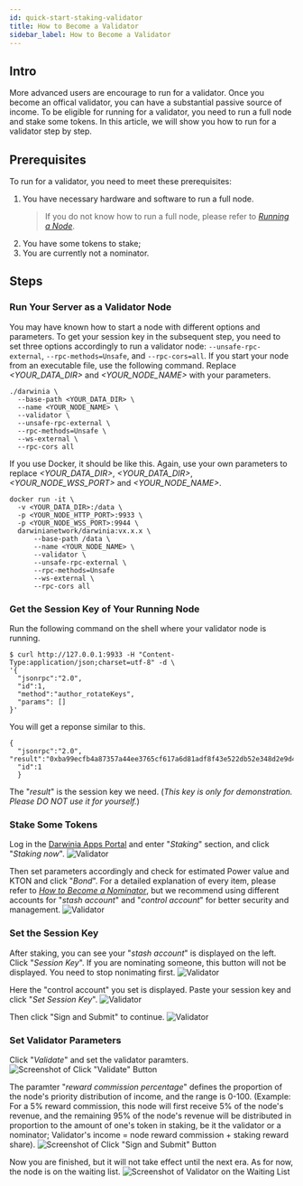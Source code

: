 ```yaml
---
id: quick-start-staking-validator
title: How to Become a Validator
sidebar_label: How to Become a Validator
---
```


## Intro

More advanced users are encourage to run for a validator. Once you become an offical validator, you can have a substantial passive source of income. To be eligible for running for a validator, you need to run a full node and stake some tokens. In this article, we will show you how to run for a validator step by step. 

## Prerequisites

To run for a validator, you need to meet these prerequisites:

1. You have necessary hardware and software to run a full node.
    >  If you do not know how to run a full node, please refer to [*Running a Node*](./wiki-tut-node).
2. You have some tokens to stake;
3. You are currently not a nominator.

## Steps

### Run Your Server as a Validator Node

You may have known how to start a node with different options and parameters. To get your session key in the subsequent step, you need to set three options accordingly to run a validator node: `--unsafe-rpc-external`, `--rpc-methods=Unsafe`, and `--rpc-cors=all`.
If you start your node from an executable file, use the following command. Replace *<YOUR_DATA_DIR>* and *<YOUR_NODE_NAME>* with your parameters.
```
./darwinia \
  --base-path <YOUR_DATA_DIR> \
  --name <YOUR_NODE_NAME> \
  --validator \
  --unsafe-rpc-external \
  --rpc-methods=Unsafe \
  --ws-external \
  --rpc-cors all
```

If you use Docker, it should be like this. Again, use your own parameters to replace *<YOUR_DATA_DIR>*, *<YOUR_DATA_DIR>*, *<YOUR_NODE_WSS_PORT>* and *<YOUR_NODE_NAME>*.
```
docker run -it \
  -v <YOUR_DATA_DIR>:/data \
  -p <YOUR_NODE_HTTP_PORT>:9933 \
  -p <YOUR_NODE_WSS_PORT>:9944 \
  darwinianetwork/darwinia:vx.x.x \
      --base-path /data \
      --name <YOUR_NODE_NAME> \
      --validator \
      --unsafe-rpc-external \
      --rpc-methods=Unsafe
      --ws-external \
      --rpc-cors all
```

### Get the Session Key of Your Running Node

Run the following command on the shell where your validator node is running.
```
$ curl http://127.0.0.1:9933 -H "Content-Type:application/json;charset=utf-8" -d \
'{
  "jsonrpc":"2.0",
  "id":1,
  "method":"author_rotateKeys",
  "params": []
}'
```

You will get a reponse similar to this.
```
{
  "jsonrpc":"2.0", "result":"0xba99ecfb4a87357a44ee3765cf617a6d81adf8f43e522db52e348d2e9d45ccde12d53d562e14bb18523fbc3032b786f44b2b92340f4756386d4baec68bbfb882bbaccce1440c84d7f5b67c8ecb956345130d5dbd07adfeba3d9482f95d9dec6c68d085323e61590f850c38244dd2d2bc4055548d9edfd0471f47da7667c17fe8",
  "id":1
  }
```
The "*result*" is the session key we need. (*This key is only for demonstration. Please DO NOT use it for yourself.*)

### Stake Some Tokens

Log in the [Darwinia Apps Portal](https://apps.darwinia.network) and enter "*Staking*" section, and click "*Staking now*".
![Validator](assets/quick_start/darwinia-staking-validator-01.png)

Then set parameters accordingly and check for estimated Power value and KTON and click "*Bond*". For a detailed explanation of every item, please refer to [*How to Become a Nominator*](./quick-start-nominator), but we recommend using different accounts for "*stash account*" and "*control account*" for better security and management.
![Validator](assets/quick_start/darwinia-staking-validator-02.png)

### Set the Session Key

After staking, you can see your "*stash account*" is displayed on the left. Click "*Session Key*". If you are nominating someone, this button will not be displayed. You need to stop nonimating first.
![Validator](assets/quick_start/darwinia-staking-validator-03.png)

Here the "control account" you set is displayed. Paste your session key and click "*Set Session Key*".
![Validator](assets/quick_start/darwinia-staking-validator-04.png)

Then click "Sign and Submit" to continue.
![Validator](assets/quick_start/darwinia-staking-validator-05.png)

### Set Validator Parameters

Click "*Validate*" and set the validator paramters.
![Screenshot of Click "Validate" Button](assets/quick_start/darwinia-staking-validator-06.png)

The paramter "*reward commission percentage*" defines the proportion of the node's priority distribution of income, and the range is 0-100. (Example: For a 5% reward commission, this node will first receive 5% of the node's revenue, and the remaining 95% of the node's revenue will be distributed in proportion to the amount of one's token in staking, be it the validator or a nominator; Validator's income = node reward commission + staking reward share).
 ![Screenshot of Click "Sign and Submit" Button](assets/quick_start/darwinia-staking-validator-07.png)

Now you are finished, but it will not take effect until the next era. As for now, the node is on the waiting list.
 ![Screenshot of Validator on the Waiting List](assets/quick_start/darwinia-staking-validator-08.png)
